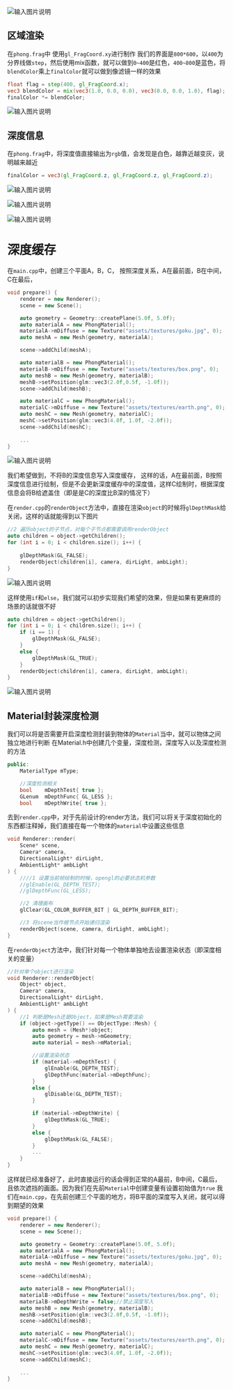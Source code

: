 
![输入图片说明](/imgs/2025-02-07/mYZFYCynhkJKZC2u.png)

## 区域渲染
在`phong.frag`中
使用`gl_FragCoord.xy`进行制作
我们的界面是`800*600`，以`400`为分界线做`step`，然后使用mix函数，就可以做到`0~400`是红色，`400~800`是蓝色，将`blendColor`乘上`finalColor`就可以做到像滤镜一样的效果
```glsl
float flag = step(400, gl_FragCoord.x);
vec3 blendColor = mix(vec3(1.0, 0.0, 0.0), vec3(0.0, 0.0, 1.0), flag);
finalColor *= blendColor;
```

![输入图片说明](/imgs/2025-02-07/feYWhxJJzh5MgNKj.png)

## 深度信息
在`phong.frag`中，将深度值直接输出为`rgb`值，会发现是白色，越靠近越变灰，说明越来越近
```glsl
finalColor = vec3(gl_FragCoord.z, gl_FragCoord.z, gl_FragCoord.z);
```
![输入图片说明](/imgs/2025-02-07/xzX9XWVoHNZK55am.png)

![输入图片说明](/imgs/2025-02-07/EkaWMb5RGmSmpcEt.png)

![输入图片说明](/imgs/2025-02-07/0sX9EIjBcaFkters.png)

# 深度缓存
在`main.cpp`中，创建三个平面A，B，C，
按照深度关系，A在最前面，B在中间，C在最后，
```cpp
void prepare() {
	renderer = new Renderer();
	scene = new Scene();

	auto geometry = Geometry::createPlane(5.0f, 5.0f);
	auto materialA = new PhongMaterial();
	materialA->mDiffuse = new Texture("assets/textures/goku.jpg", 0);
	auto meshA = new Mesh(geometry, materialA);

	scene->addChild(meshA);

	auto materialB = new PhongMaterial();
	materialB->mDiffuse = new Texture("assets/textures/box.png", 0);
	auto meshB = new Mesh(geometry, materialB);
	meshB->setPosition(glm::vec3(2.0f,0.5f, -1.0f));
	scene->addChild(meshB);

	auto materialC = new PhongMaterial();
	materialC->mDiffuse = new Texture("assets/textures/earth.png", 0);
	auto meshC = new Mesh(geometry, materialC);
	meshC->setPosition(glm::vec3(4.0f, 1.0f, -2.0f));
	scene->addChild(meshC);
	
	...
}
```

![输入图片说明](/imgs/2025-02-07/jmTRbKPmVBWo0iCH.png)

我们希望做到，不将B的深度信息写入深度缓存，
这样的话，A在最前面，B按照深度信息进行绘制，但是不会更新深度缓存中的深度值，这样C绘制时，根据深度信息会将B给遮盖住（即是是C的深度比B深的情况下）

在`render.cpp`的`renderObject`方法中，直接在渲染`object`的时候将`glDepthMask`给关闭，这样的话就能得到以下图片
```cpp
//2 遍历object的子节点，对每个子节点都需要调用renderObject
auto children = object->getChildren();
for (int i = 0; i < children.size(); i++) {
	
	glDepthMask(GL_FALSE);
	renderObject(children[i], camera, dirLight, ambLight);
}
```

![输入图片说明](/imgs/2025-02-07/yRnKTj4Lxmcw9MpW.png)

这样使用`if`和`else`，我们就可以初步实现我们希望的效果，但是如果有更麻烦的场景的话就很不好
```cpp
auto children = object->getChildren();
for (int i = 0; i < children.size(); i++) {
	if (i == 1) {
		glDepthMask(GL_FALSE);
	}
	else {
		glDepthMask(GL_TRUE);
	}
	renderObject(children[i], camera, dirLight, ambLight);
}
```

![输入图片说明](/imgs/2025-02-07/EE5zCpSI6twwLCnR.png)

## Material封装深度检测
我们可以将是否需要开启深度检测封装到物体的`Material`当中，就可以物体之间独立地进行判断
在Material.h中创建几个变量，深度检测，深度写入以及深度检测的方法
```cpp
public:
	MaterialType mType;

	//深度检测相关
	bool	mDepthTest{ true };
	GLenum	mDepthFunc{ GL_LESS };
	bool	mDepthWrite{ true };
```
去到`render.cpp`中，对于先前设计的render方法，我们可以将关于深度初始化的东西都注释掉，我们直接在每一个物体的`material`中设置这些信息
```cpp
void Renderer::render(
	Scene* scene, 
	Camera* camera,
	DirectionalLight* dirLight,
	AmbientLight* ambLight
) {
	////1 设置当前帧绘制的时候，opengl的必要状态机参数
	//glEnable(GL_DEPTH_TEST);
	//glDepthFunc(GL_LESS);

	//2 清理画布 
	glClear(GL_COLOR_BUFFER_BIT | GL_DEPTH_BUFFER_BIT);

	//3 将scene当作根节点开始递归渲染
	renderObject(scene, camera, dirLight, ambLight);
}
```
在`renderObject`方法中，我们针对每一个物体单独地去设置渲染状态（即深度相关的变量）
```cpp
//针对单个object进行渲染
void Renderer::renderObject(
	Object* object,
	Camera* camera,
	DirectionalLight* dirLight,
	AmbientLight* ambLight
) {
	//1 判断是Mesh还是Object，如果是Mesh需要渲染
	if (object->getType() == ObjectType::Mesh) {
		auto mesh = (Mesh*)object;
		auto geometry = mesh->mGeometry;
		auto material = mesh->mMaterial;

		//设置渲染状态
		if (material->mDepthTest) {
			glEnable(GL_DEPTH_TEST);
			glDepthFunc(material->mDepthFunc);
		}
		else {
			glDisable(GL_DEPTH_TEST);
		}

		if (material->mDepthWrite) {
			glDepthMask(GL_TRUE);
		}
		else {
			glDepthMask(GL_FALSE);
		}
		...
	}
}
```
这样就已经准备好了，此时直接运行的话会得到正常的A最前，B中间，C最后，且依次遮挡的画面。因为我们在先前`Material`中创建变量有设置初始值为`true`
我们在`main.cpp`，在先前创建三个平面的地方，将B平面的深度写入关闭，就可以得到期望的效果
```cpp
void prepare() {
	renderer = new Renderer();
	scene = new Scene();

	auto geometry = Geometry::createPlane(5.0f, 5.0f);
	auto materialA = new PhongMaterial();
	materialA->mDiffuse = new Texture("assets/textures/goku.jpg", 0);
	auto meshA = new Mesh(geometry, materialA);

	scene->addChild(meshA);

	auto materialB = new PhongMaterial();
	materialB->mDiffuse = new Texture("assets/textures/box.png", 0);
	materialB->mDepthWrite = false;//禁止深度写入
	auto meshB = new Mesh(geometry, materialB);
	meshB->setPosition(glm::vec3(2.0f,0.5f, -1.0f));
	scene->addChild(meshB);

	auto materialC = new PhongMaterial();
	materialC->mDiffuse = new Texture("assets/textures/earth.png", 0);
	auto meshC = new Mesh(geometry, materialC);
	meshC->setPosition(glm::vec3(4.0f, 1.0f, -2.0f));
	scene->addChild(meshC);
	
	...
}

```
<!--stackedit_data:
eyJoaXN0b3J5IjpbMTMwNTk1MTc1NSwtMjA4NTM3MzE3Nyw2ND
U0MjM1NTUsODY1NjA3NzE3LDIwMDMzODg3MTUsLTIxODk4MDQx
OCwtMTgwOTkxODk4MywxMTA2MDA1MDY5LC0yNjkyMDMwMjMsMj
E3MzY0NDYxLDU5MDI4MTM5MiwtMjExOTQ2ODQ0LC0yMDg4NzQ2
NjEyXX0=
-->